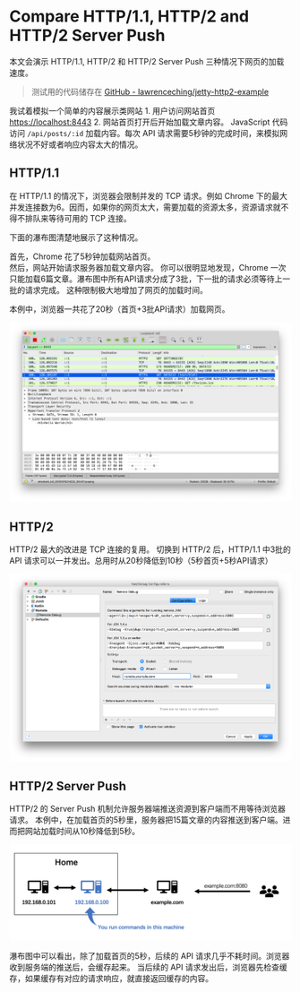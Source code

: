 # Compare HTTP/1.1, HTTP/2 and HTTP/2 Server Push

本文会演示 HTTP/1.1, HTTP/2 和 HTTP/2 Server Push 三种情况下网页的加载速度。

> 测试用的代码储存在 [GitHub - lawrenceching/jetty-http2-example](https://github.com/lawrenceching/jetty-http2-example)

我试着模拟一个简单的内容展示类网站 1. 用户访问网站首页 [https://localhost:8443](https://localhost:8443) 2. 网站首页打开后开始加载文章内容。 JavaScript 代码访问 `/api/posts/:id` 加载内容。每次 API 请求需要5秒钟的完成时间，来模拟网络状况不好或者响应内容太大的情况。

## HTTP/1.1

在 HTTP/1.1 的情况下，浏览器会限制并发的 TCP 请求。例如 Chrome 下的最大并发连接数为6。因而，如果你的网页太大，需要加载的资源太多，资源请求就不得不排队来等待可用的 TCP 连接。

下面的瀑布图清楚地展示了这种情况。

首先，Chrome 花了5秒钟加载网站首页。  
然后，网站开始请求服务器加载文章内容。 你可以很明显地发现，Chrome 一次只能加载6篇文章。瀑布图中所有API请求分成了3批，下一批的请求必须等待上一批的请求完成。 这种限制极大地增加了网页的加载时间。

本例中，浏览器一共花了20秒（首页+3批API请求）加载网页。

![](.gitbook/assets/image%20%2812%29.png)

## HTTP/2

HTTP/2 最大的改进是 TCP 连接的复用。 切换到 HTTP/2 后，HTTP/1.1 中3批的 API 请求可以一并发出。总用时从20秒降低到10秒（5秒首页+5秒API请求）

![](.gitbook/assets/image%20%2816%29.png)

## HTTP/2 Server Push

HTTP/2 的 Server Push 机制允许服务器端推送资源到客户端而不用等待浏览器请求。 本例中，在加载首页的5秒里，服务器把15篇文章的内容推送到客户端。进而把网站加载时间从10秒降低到5秒。

![](.gitbook/assets/image%20%2814%29.png)

瀑布图中可以看出，除了加载首页的5秒，后续的 API 请求几乎不耗时间。浏览器收到服务端的推送后，会缓存起来。 当后续的 API 请求发出后，浏览器先检查缓存，如果缓存有对应的请求响应，就直接返回缓存的内容。


